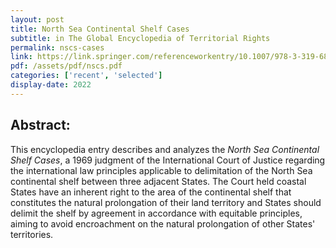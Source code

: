 ```yaml
---
layout: post
title: North Sea Continental Shelf Cases
subtitle: in The Global Encyclopedia of Territorial Rights
permalink: nscs-cases
link: https://link.springer.com/referenceworkentry/10.1007/978-3-319-68846-6_581-1
pdf: /assets/pdf/nscs.pdf
categories: ['recent', 'selected']
display-date: 2022
---
```


<h2>Abstract:</h2>
This encyclopedia entry describes and analyzes the <i>North Sea Continental Shelf Cases</i>, a 1969 judgment of the International Court of Justice regarding the international law principles applicable to delimitation of the North Sea continental shelf between three adjacent States. The Court held coastal States have an inherent right to the area of the continental shelf that constitutes the natural prolongation of their land territory and States should delimit the shelf by agreement in accordance with equitable principles, aiming to avoid encroachment on the natural prolongation of other States' territories.
